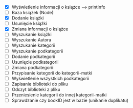 -[x] Wyświetlenie informacji o książce --> printInfo
-[ ] Baza książek (Node) 
-[x] Dodanie książki
-[ ] Usunięcie książki
-[x] Zmiana informacji o książce
-[ ] Wyszukanie książki
-[ ] Wyszukanie Autora
-[ ] Wyszukanie kategorii
-[ ] Wyszukanie podkategorii
-[ ] Dodanie podkategorii
-[ ] Usunięcie podkategorii
-[ ] Zmiana podkategorii
-[ ] Przypisanie kategorii do kategorii-matki
-[ ] Wyświetlenie wszystkich podkategorii
-[ ] Zapisanie biblioteki do pliku  
-[ ] Odczyt biblioteki z pliku
-[ ] Przeniesienie kategorii do innej kategorii-matki
-[ ] Sprawdzanie czy bookID jest w bazie (unikanie duplikatu)